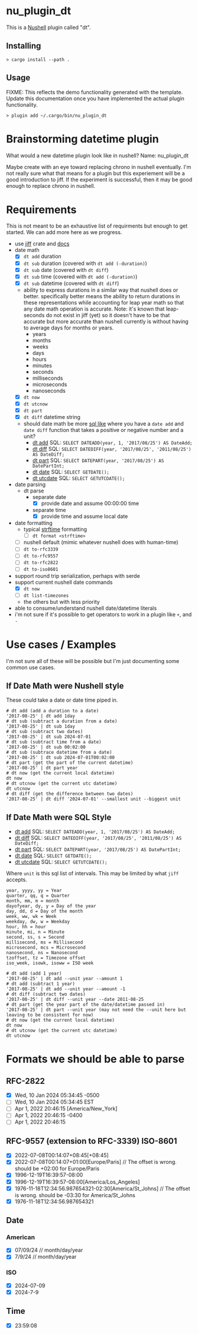 # nu_plugin_dt

This is a [Nushell](https://nushell.sh/) plugin called "dt".

## Installing

```nushell
> cargo install --path .
```

## Usage

FIXME: This reflects the demo functionality generated with the template. Update this documentation
once you have implemented the actual plugin functionality.

```nushell
> plugin add ~/.cargo/bin/nu_plugin_dt
```

# Brainstorming datetime plugin

What would a new datetime plugin look like in nushell?
Name: nu_plugin_dt

Maybe create with an eye toward replacing chrono in nushell eventually. I'm not really sure what that means for a plugin but this experiement will be a good introduction to jiff. If the experiment is successful, then it may be good enough to replace chrono in nushell.

# Requirements

This is not meant to be an exhaustive list of requirments but enough to get started. We can add more here as we progress.

- use [jiff](https://github.com/BurntSushi/jiff) crate and [docs](https://docs.rs/jiff/latest/jiff/)
- date math
    - [x] `dt add` duration
    - [x] `dt sub` duration (covered with `dt add (-duration)`)
    - [x] `dt sub` date (covered with `dt diff`)
    - [x] `dt sub` time (covered with `dt add (-duration)`)
    - [x] `dt sub` datetime (covered with `dt diff`)
    - ability to express durations in a similar way that nushell does or better. specifically better means the ability to return durations in these representations while accounting for leap year math so that any date math operation is accurate. Note: it's known that leap-seconds do not exist in jiff (yet) so it doesn't have to be that accurate but more accurate than nushell currently is without having to average days for months or years.
        - years
        - months
        - weeks
        - days
        - hours
        - minutes
        - seconds
        - milliseconds
        - microseconds
        - nanoseconds
    - [x] `dt now`
    - [x] `dt utcnow`
    - [x] `dt part`
    - [x] `dt diff` datetime string

    - should date math be more [sql like](https://www.sqlshack.com/how-to-add-or-subtract-dates-in-sql-server/) where you have a `date add` and `date diff` function that takes a positive or negative number and a unit?
        - [dt add](https://www.w3schools.com/sql/func_sqlserver_dateadd.asp) SQL: `SELECT DATEADD(year, 1, '2017/08/25') AS DateAdd;`
        - [dt diff](https://www.w3schools.com/sql/func_sqlserver_datediff.asp) SQL: `SELECT DATEDIFF(year, '2017/08/25', '2011/08/25') AS DateDiff;`
        - [dt part](https://www.w3schools.com/sql/func_sqlserver_datepart.asp) SQL: `SELECT DATEPART(year, '2017/08/25') AS DatePartInt;`
        - [dt date](https://www.w3schools.com/sql/func_sqlserver_getdate.asp) SQL: `SELECT GETDATE();`
        - [dt utcdate](https://www.w3schools.com/sql/func_sqlserver_getutcdate.asp) SQL: `SELECT GETUTCDATE();`
- date parsing
    - dt parse
        - separate date
            - [x] provide date and assume 00:00:00 time
        - separate time
            - [x] provide time and assume local date
- date formatting
    - typical [strftime](https://pubs.opengroup.org/onlinepubs/009695399/functions/strftime.html) formatting
        - [ ] `dt format <strftime>`
    - [ ] nushell default (mimic whatever nushell does with human-time)
    - [ ] `dt to-rfc3339`
    - [ ] `dt to-rfc9557`
    - [ ] `dt to-rfc2822`
    - [ ] `dt to-iso8601`
- support round trip serialization, perhaps with serde
- support current nushell date commands
    - [x] `dt now`
    - [ ] `dt list-timezones`
    - the others but with less priority
- able to consume/understand nushell date/datetime literals
- i'm not sure if it's possible to get operators to work in a plugin like `+`, and `-`

# Use cases / Examples

I'm not sure all of these will be possible but I'm just documenting some common use cases.

## If Date Math were Nushell style

These could take a date or date time piped in.

```nushell
# dt add (add a duration to a date)
'2017-08-25' | dt add 1day
# dt sub (subtract a duration from a date)
'2017-08-25' | dt sub 1day
# dt sub (subtract two dates)
'2017-08-25' | dt sub 2024-07-01
# dt sub (subtract time from a date)
'2017-08-25' | dt sub 00:02:00
# dt sub (subtrace datetime from a date)
'2017-08-25' | dt sub 2024-07-01T00:02:00
# dt part (get the part of the current datetime)
'2017-08-25' | dt part year
# dt now (get the current local datetime)
dt now
# dt utcnow (get the current utc datetime)
dt utcnow
# dt diff (get the difference between two dates)
'2017-08-25' | dt diff '2024-07-01' --smallest unit --biggest unit
```

## If Date Math were SQL Style

- [dt add](https://www.w3schools.com/sql/func_sqlserver_dateadd.asp) SQL: `SELECT DATEADD(year, 1, '2017/08/25') AS DateAdd;`
- [dt diff](https://www.w3schools.com/sql/func_sqlserver_datediff.asp) SQL: `SELECT DATEDIFF(year, '2017/08/25', '2011/08/25') AS DateDiff;`
- [dt part](https://www.w3schools.com/sql/func_sqlserver_datepart.asp) SQL: `SELECT DATEPART(year, '2017/08/25') AS DatePartInt;`
- [dt date](https://www.w3schools.com/sql/func_sqlserver_getdate.asp) SQL: `SELECT GETDATE();`
- [dt utcdate](https://www.w3schools.com/sql/func_sqlserver_getutcdate.asp) SQL: `SELECT GETUTCDATE();`

Where `unit` is this sql list of intervals. This may be limited by what `jiff` accepts.
```
year, yyyy, yy = Year
quarter, qq, q = Quarter
month, mm, m = month
dayofyear, dy, y = Day of the year
day, dd, d = Day of the month
week, ww, wk = Week
weekday, dw, w = Weekday
hour, hh = hour
minute, mi, n = Minute
second, ss, s = Second
millisecond, ms = Millisecond
microsecond, mcs = Microsecond
nanosecond, ns = Nanosecond
tzoffset, tz = Timezone offset
iso_week, isowk, isoww = ISO week
```

```nushell
# dt add (add 1 year)
'2017-08-25' | dt add --unit year --amount 1
# dt add (subtract 1 year)
'2017-08-25' | dt add --unit year --amount -1
# dt diff (subtract two dates)
'2017-08-25' | dt diff --unit year --date 2011-08-25
# dt part (get the year part of the date/datetime passed in)
'2017-08-25' | dt part --unit year (may not need the --unit here but leaving to be consistent for now)
# dt now (get the current local datetime)
dt now
# dt utcnow (get the current utc datetime)
dt utcnow
```

# Formats we should be able to parse

## RFC-2822

- [x] Wed, 10 Jan 2024 05:34:45 -0500
- [ ] Wed, 10 Jan 2024 05:34:45 EST
- [ ] Apr 1, 2022 20:46:15 [America/New_York]
- [ ] Apr 1, 2022 20:46:15 -0400
- [ ] Apr 1, 2022 20:46:15

## RFC-9557 (extension to RFC-3339) ISO-8601
- [x] 2022-07-08T00:14:07+08:45[+08:45]
- [x] 2022-07-08T00:14:07+01:00[Europe/Paris] // The offset is wrong. should be +02:00 for Europe/Paris
- [x] 1996-12-19T16:39:57-08:00
- [x] 1996-12-19T16:39:57-08:00[America/Los_Angeles]
- [x] 1976-11-18T12:34:56.987654321-02:30[America/St_Johns] // The offset is wrong. should be -03:30 for America/St_Johns
- [x] 1976-11-18T12:34:56.987654321

## Date
### American
- [x] 07/09/24 // month/day/year
- [x] 7/9/24 // month/day/year
### ISO
- [x] 2024-07-09
- [x] 2024-7-9

## Time
- [x] 23:59:08
